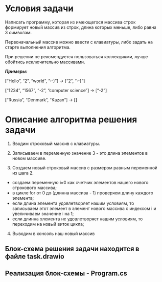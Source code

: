 # Условия задачи

Написать программу, которая из имеющегося массива строк формирует новый массив из строк, длина которых меньше, либо равна 3 символам.

Первоначальный массив можно ввести с клавиатуры, либо задать на старте выполнения алгоритма.

При решении не рекомендуется пользоваться коллекциями, лучше обойтись исключительно массивами.

**_Примеры:_**

[“Hello”, “2”, “world”, “:-)”] → [“2”, “:-)”]

[“1234”, “1567”, “-2”, “computer science”] → [“-2”]

[“Russia”, “Denmark”, “Kazan”] → []

# Описание алгоритма решения задачи

1. Вводим строковый массив с клавиатуры.

2. Записываем в переменную значение 3 - это длина элементов в новом массиве.

3. Создаем новый строковый массив с размером равным переменной из шага 2.

* создаем переменную i=0 как счетчик элементов нашего нового строкового массива;
* в цикле for от 0 до (длинна массива - 1) проверяем длину каждого элемента;
* если длина элемента удовлетворяет нашим условиям, то записываем этот элемент в элемент нового массива с индексом i и увеличиваем значение i на 1;
* если длинна элемента не удовлетворяет нашим условиям, то переходим на новый виток цикла;

4. Выводим в консоль наш новый массив

## Блок-схема решения задачи находится в файле task.drawio



## Реализация блок-схемы - Program.cs